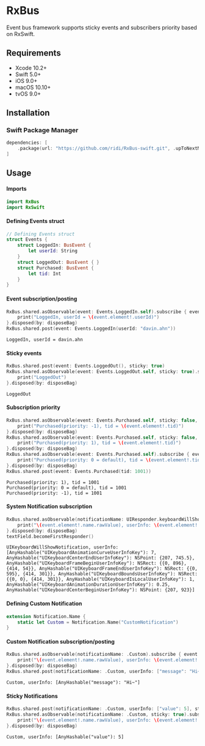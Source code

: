 # RxBus

Event bus framework supports sticky events and subscribers priority based on RxSwift.

## Requirements

- Xcode 10.2+
- Swift 5.0+
- iOS 9.0+
- macOS 10.10+
- tvOS 9.0+

## Installation

### Swift Package Manager

```swift
dependencies: [
    .package(url: "https://github.com/ridi/RxBus-swift.git", .upToNextMinor(from: "0.1.0"))
]
```

## Usage

#### Imports

```swift
import RxBus
import RxSwift
```

#### Defining Events struct

```swift
// Defining Events struct
struct Events {
    struct LoggedIn: BusEvent {
        let userId: String
    }
    struct LoggedOut: BusEvent { }
    struct Purchased: BusEvent {
        let tid: Int
    }
}
```

#### Event subscription/posting

```swift
RxBus.shared.asObservable(event: Events.LoggedIn.self).subscribe { event in
    print("LoggedIn, userId = \(event.element!.userId)")
}.disposed(by: disposeBag)
RxBus.shared.post(event: Events.LoggedIn(userId: "davin.ahn"))
```

```
LoggedIn, userId = davin.ahn
```

#### Sticky events

```swift
RxBus.shared.post(event: Events.LoggedOut(), sticky: true)
RxBus.shared.asObservable(event: Events.LoggedOut.self, sticky: true).subscribe { _ in
    print("LoggedOut")
}.disposed(by: disposeBag)
```

```
LoggedOut
```

#### Subscription priority

```swift
RxBus.shared.asObservable(event: Events.Purchased.self, sticky: false, priority: -1).subscribe { event in
    print("Purchased(priority: -1), tid = \(event.element!.tid)")
}.disposed(by: disposeBag)
RxBus.shared.asObservable(event: Events.Purchased.self, sticky: false, priority: 1).subscribe { event in
    print("Purchased(priority: 1), tid = \(event.element!.tid)")
}.disposed(by: disposeBag)
RxBus.shared.asObservable(event: Events.Purchased.self).subscribe { event in
    print("Purchased(priority: 0 = default), tid = \(event.element!.tid)")
}.disposed(by: disposeBag)
RxBus.shared.post(event: Events.Purchased(tid: 1001))
```

```
Purchased(priority: 1), tid = 1001
Purchased(priority: 0 = default), tid = 1001
Purchased(priority: -1), tid = 1001
```

#### System Notification subscription

```swift
RxBus.shared.asObservable(notificationName: UIResponder.keyboardWillShowNotification).subscribe { event in
    print("\(event.element!.name.rawValue), userInfo: \(event.element!.userInfo)")
}.disposed(by: disposeBag)
textField.becomeFirstResponder()
```

```
UIKeyboardWillShowNotification, userInfo: [AnyHashable("UIKeyboardAnimationCurveUserInfoKey"): 7, AnyHashable("UIKeyboardCenterEndUserInfoKey"): NSPoint: {207, 745.5}, AnyHashable("UIKeyboardFrameBeginUserInfoKey"): NSRect: {{0, 896}, {414, 54}}, AnyHashable("UIKeyboardFrameEndUserInfoKey"): NSRect: {{0, 595}, {414, 301}}, AnyHashable("UIKeyboardBoundsUserInfoKey"): NSRect: {{0, 0}, {414, 301}}, AnyHashable("UIKeyboardIsLocalUserInfoKey"): 1, AnyHashable("UIKeyboardAnimationDurationUserInfoKey"): 0.25, AnyHashable("UIKeyboardCenterBeginUserInfoKey"): NSPoint: {207, 923}]
```

#### Defining Custom Notification

```swift
extension Notification.Name {
    static let Custom = Notification.Name("CustomNotification")
}
```

#### Custom Notification subscription/posting

```swift
RxBus.shared.asObservable(notificationName: .Custom).subscribe { event in
    print("\(event.element!.name.rawValue), userInfo: \(event.element!.userInfo)")
}.disposed(by: disposeBag)
RxBus.shared.post(notificationName: .Custom, userInfo: ["message": "Hi~"])
```

```
Custom, userInfo: [AnyHashable("message"): "Hi~"]
```

#### Sticky Notifications

```swift
RxBus.shared.post(notificationName: .Custom, userInfo: ["value": 5], sticky: true)
RxBus.shared.asObservable(notificationName: .Custom, sticky: true).subscribe { event in
    print("\(event.element!.name.rawValue), userInfo: \(event.element!.userInfo)")
}.disposed(by: disposeBag)
```

```
Custom, userInfo: [AnyHashable("value"): 5]
```
